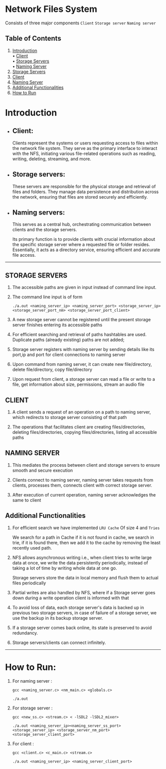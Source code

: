 # Network Files System
Consists of three major components `Client` `Storage server` `Naming server`

## Table of Contents

1. [Introduction](#introduction)  
    • [Client](#client)  
    • [Storage Servers](#storage-servers)  
    • [Naming Server](#naming-server)  
2. [Storage Servers](#storage-servers-1)  
3. [Client](#client-1)  
4. [Naming Server](#naming-server-1)  
5. [Additional Functionalities](#additional-functionalities)  
6. [How to Run](#how-to-run)


# Introduction
- ## Client:
    Clients represent the systems or users requesting access to files within the network file system. 
    They serve as the primary interface to interact with the NFS, initiating various file-related operations such as reading, writing, deleting, streaming, and more.

- ## Storage servers:
    These servers are responsible for the physical storage and retrieval of files and folders. They manage data persistence and distribution across the network, ensuring that files are stored securely and efficiently.

- ## Naming servers:
    This serves as a central hub, orchestrating communication between clients and the storage servers. 

    Its primary function is to provide clients with crucial information about the specific storage server where a requested file or folder resides. Essentially, it acts as a directory service, ensuring efficient and accurate file access.

---


## STORAGE SERVERS

1) The accessible paths are given in input instead of command line input.

2) The command line input is of form 

    `./a.out <naming_server_ip> <naming_server_port> <storage_server_ip> <storage_server_port_nm> <storage_server_port_client>`

3) A new storage server cannot be registered until the present storage server finishes entering its accessible paths

4) For efficient searching and retrieval of paths hashtables are used. Duplicate paths (already existing) paths are not added;

5) Storage server registers with naming server by sending details like its port,ip and port for client connections to naming server 

6) Upon command from naming server, it can create new file/directory, delete file/directory, copy file/directory

7) Upon request from client, a storage server can read a file or write to a file, get information about size, permissions, stream an audio file

## CLIENT

1) A client sends a request of an operation on a path to naming server, which redirects to storage server consisting of that path

2) The operations that facilitates client are creating files/directories, deleting files/directories, copying files/directories, listing all accessible paths

## NAMING SERVER

1) This mediates the process between client and storage servers to ensure smooth and secure execution

2) Clients connect to naming server, naming server takes requests from clients, processes them, connects client with correct storage server.

3) After execution of current operation, naming server acknowledges the same to client

## Additional Functionalities
1) For efficient search we have implemented `LRU Cache` Of size 4 and ``Tries``
    
    We search for a path in Cache if it is not found in cache, we search in trie, if it is found there, then we add it to the cache by removing the least recently used path.

2) NFS allows asynchronous writing i.e., when client tries to write large data at once, we write the data persistently periodically, instead of taking a lot of time by writing whole data at one go. 
    
    Storage servers store the data in local memory and flush them to actual files periodically

3) Partial writes are also handled by NFS, where if a Storage server goes down during a write operation client is informed with that

4) To avoid loss of data, each storage server's data is backed up in previous two storage servers, in case of failure of a storage server, we use the backup in its backup storage server.

5) If a storage server comes back online, its state is preserved to avoid redundancy.

6) Storage servers/clients can connect infinitely.


---


# How to Run:

1) For naming server : 

    `gcc <naming_server.c> <nm_main.c> <globals.c>`

    `./a.out`

2) For storage server : 


    `gcc <new_ss.c> <stream.c> < -lSDL2 -lSDL2_mixer>`  
    
    `./a.out <naming_server_ip><naming_server_ss_port> 
                        <storage_server_ip> <storage_server_nm_port> <storage_server_client_port>` 
3) For client : 

    `gcc <client.c> <c_main.c> <stream.c>`

    `./a.out <naming_server_ip> <naming_server_client_port>`
